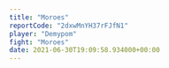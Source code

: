 ```yaml
---
title: "Moroes"
reportCode: "2dxwMnYH37rFJfN1"
player: "Demypom"
fight: "Moroes"
date: 2021-06-30T19:09:58.934000+00:00
---
```

